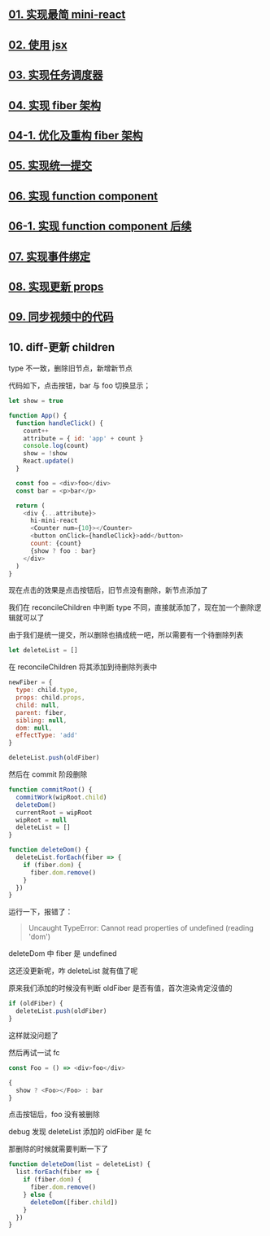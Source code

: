 ## [01. 实现最简 mini-react](https://github.com/HenryTSZ/mini-react/tree/53e888f05c5f33915fdb06bc7dbbd0e2e0c12856)

## [02. 使用 jsx](https://github.com/HenryTSZ/mini-react/tree/827131b7d45d76c822cb6a655778ed91bf5a2de1)

## [03. 实现任务调度器](https://github.com/HenryTSZ/mini-react/tree/a23c36b7b2a6e8e7ad28a2431c2f98e3208ac546)

## [04. 实现 fiber 架构](https://github.com/HenryTSZ/mini-react/tree/2e11170fffd1a3123ed0c3372c1702c50af22711)

## [04-1. 优化及重构 fiber 架构](https://github.com/HenryTSZ/mini-react/tree/c823e669adaada3f82ab0873f6c302abb2c64e6e)

## [05. 实现统一提交](https://github.com/HenryTSZ/mini-react/tree/15f6a091c103127e0151859c8ebcf14abe7e240e)

## [06. 实现 function component](https://github.com/HenryTSZ/mini-react/tree/d30278ce013910989fe0cc3b964264ec3d7081df)

## [06-1. 实现 function component 后续](https://github.com/HenryTSZ/mini-react/tree/12420c93998cd1d9fe4ca54cb855b8f30d10e9c7)

## [07. 实现事件绑定](https://github.com/HenryTSZ/mini-react/tree/0fafd119d1ee6aac451c5e1cd211803f71e25282)

## [08. 实现更新 props](https://github.com/HenryTSZ/mini-react/tree/6707b972fc5d62d56059fa27eaa3e2aa4915f082)

## [09. 同步视频中的代码](https://github.com/HenryTSZ/mini-react/tree/d9ced68af4c5a0783d5d1af01b568644b739f254)

## 10. diff-更新 children

type 不一致，删除旧节点，新增新节点

代码如下，点击按钮，bar 与 foo 切换显示；

```js
let show = true

function App() {
  function handleClick() {
    count++
    attribute = { id: 'app' + count }
    console.log(count)
    show = !show
    React.update()
  }

  const foo = <div>foo</div>
  const bar = <p>bar</p>

  return (
    <div {...attribute}>
      hi-mini-react
      <Counter num={10}></Counter>
      <button onClick={handleClick}>add</button>
      count: {count}
      {show ? foo : bar}
    </div>
  )
}
```

现在点击的效果是点击按钮后，旧节点没有删除，新节点添加了

我们在 reconcileChildren 中判断 type 不同，直接就添加了，现在加一个删除逻辑就可以了

由于我们是统一提交，所以删除也搞成统一吧，所以需要有一个待删除列表

```js
let deleteList = []
```

在 reconcileChildren 将其添加到待删除列表中

```js
newFiber = {
  type: child.type,
  props: child.props,
  child: null,
  parent: fiber,
  sibling: null,
  dom: null,
  effectType: 'add'
}

deleteList.push(oldFiber)
```

然后在 commit 阶段删除

```js
function commitRoot() {
  commitWork(wipRoot.child)
  deleteDom()
  currentRoot = wipRoot
  wipRoot = null
  deleteList = []
}

function deleteDom() {
  deleteList.forEach(fiber => {
    if (fiber.dom) {
      fiber.dom.remove()
    }
  })
}
```

运行一下，报错了：

> Uncaught TypeError: Cannot read properties of undefined (reading 'dom')

deleteDom 中 fiber 是 undefined

这还没更新呢，咋 deleteList 就有值了呢

原来我们添加的时候没有判断 oldFiber 是否有值，首次渲染肯定沒值的

```js
if (oldFiber) {
  deleteList.push(oldFiber)
}
```

这样就没问题了

然后再试一试 fc

```js
const Foo = () => <div>foo</div>

{
  show ? <Foo></Foo> : bar
}
```

点击按钮后，foo 没有被删除

debug 发现 deleteList 添加的 oldFiber 是 fc

那删除的时候就需要判断一下了

```js
function deleteDom(list = deleteList) {
  list.forEach(fiber => {
    if (fiber.dom) {
      fiber.dom.remove()
    } else {
      deleteDom([fiber.child])
    }
  })
}
```
